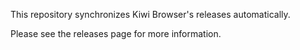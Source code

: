 This repository synchronizes Kiwi Browser's releases automatically.

Please see the releases page for more information.